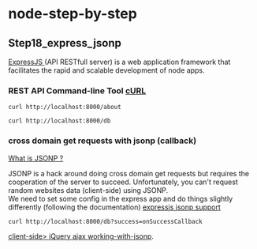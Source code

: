 node-step-by-step
=================


## Step18_express_jsonp 

<a href="http://expressjs.com/">
    ExpressJS    
</a> (API RESTfull server) is a web application framework that facilitates the rapid and scalable development of node apps.



###  REST API Command-line Tool <a href="http://en.wikipedia.org/wiki/CURL">cURL</a>

    curl http://localhost:8000/about

    curl http://localhost:8000/db


### cross domain get requests with jsonp (callback)

<a href="http://en.wikipedia.org/wiki/JSONP">What is JSONP ?</a>

JSONP is a hack around doing cross domain get requests but requires the cooperation of the server to succeed. Unfortunately, you can't request random websites data (client-side) using JSONP. <br>
We need to set some config in the express app and do things slightly differently (following the documentation) <a href="http://expressjs.com/api.html#res.jsonp">expressjs jsonp support</a>

    curl http://localhost:8000/db?success=onSuccessCallback

<a href="https://learn.jquery.com/ajax/working-with-jsonp/">client-side> jQuery ajax working-with-jsonp</a>.






 








